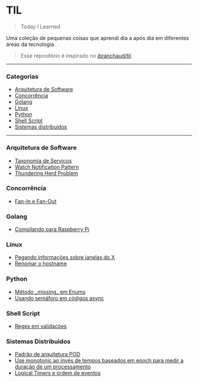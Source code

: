 # TIL
> Today I Learned

Uma coleção de pequenas coisas que aprendi dia a após dia em diferentes áreas da tecnologia.

> Esse repositório é inspirado no [jbranchaud/til](https://github.com/jbranchaud/til).

---

### Categorias
* [Arquitetura de Software](#arquitetura-de-software)
* [Concorrência](#concorrência)
* [Golang](#golang)
* [Linux](#linux)
* [Python](#python)
* [Shell Script](#shell-script)
* [Sistemas distribuídos](#sistemas-distribuidos)

---

### Arquitetura de Software
- [Taxonomia de Serviços](./arquitetura/taxonomia-de-servicos.md)
- [Watch Notification Pattern](./arquitetura/watch-notification-pattern.md)
- [Thundering Herd Problem](./arquitetura/thundering-herd-problem.md)

### Concorrência
- [Fan-In e Fan-Out](./concorrencia/fan-in-e-fan-out.md)

### Golang
- [Compilando para Raspberry Pi](./golang/compilando-para-rasp.md)

### Linux
- [Pegando informações sobre janelas do X](./linux/x-window-info.md)
- [Renomar o hostname](./linux/renomear-hostname.md)

### Python
- [Método \_missing\_ em Enums](./python/metodo-missing-em-enums.md)
- [Usando semáforo em códigos async](./python/async-semaphore.md)

### Shell Script
- [Regex em validações](./shell-script/regex-em-validacoes.md)

### Sistemas Distribuidos
- [Padrão de arquitetura POD](./sistemas-distribuidos/padrao-pod.md)
- [Use monotonic ao invés de tempos baseados em epoch para medir a duração de um processamento](./sistemas-distribuidos/use-monotonic-ao-inves-de-time-of-day.md)
- [Logical Timers e ordem de eventos](./sistemas-distribuidos/logical-timers-e-ordem-de-eventos.md)
